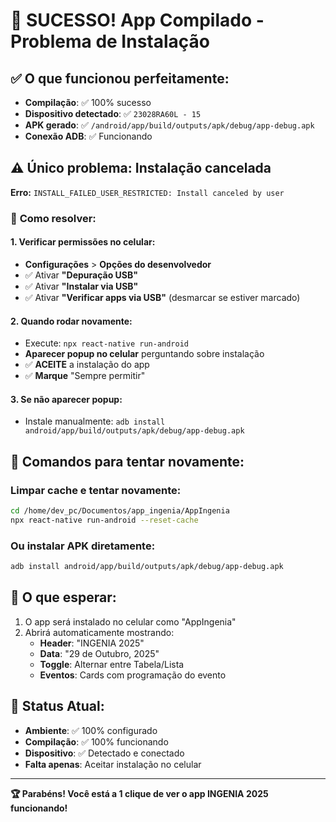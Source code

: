 # 🎉 SUCESSO! App Compilado - Problema de Instalação

## ✅ **O que funcionou perfeitamente:**
- **Compilação**: ✅ 100% sucesso
- **Dispositivo detectado**: ✅ `23028RA60L - 15`
- **APK gerado**: ✅ `/android/app/build/outputs/apk/debug/app-debug.apk`
- **Conexão ADB**: ✅ Funcionando

## ⚠️ **Único problema:** Instalação cancelada

**Erro:** `INSTALL_FAILED_USER_RESTRICTED: Install canceled by user`

### 🔧 **Como resolver:**

#### 1. **Verificar permissões no celular:**
- **Configurações** > **Opções do desenvolvedor**
- ✅ Ativar **"Depuração USB"**
- ✅ Ativar **"Instalar via USB"** 
- ✅ Ativar **"Verificar apps via USB"** (desmarcar se estiver marcado)

#### 2. **Quando rodar novamente:**
- Execute: `npx react-native run-android`
- **Aparecer popup no celular** perguntando sobre instalação
- ✅ **ACEITE** a instalação do app
- ✅ **Marque** "Sempre permitir"

#### 3. **Se não aparecer popup:**
- Instale manualmente: `adb install android/app/build/outputs/apk/debug/app-debug.apk`

## 🚀 **Comandos para tentar novamente:**

### Limpar cache e tentar novamente:
```bash
cd /home/dev_pc/Documentos/app_ingenia/AppIngenia
npx react-native run-android --reset-cache
```

### Ou instalar APK diretamente:
```bash
adb install android/app/build/outputs/apk/debug/app-debug.apk
```

## 📱 **O que esperar:**
1. O app será instalado no celular como "AppIngenia"
2. Abrirá automaticamente mostrando:
   - **Header**: "INGENIA 2025"
   - **Data**: "29 de Outubro, 2025"
   - **Toggle**: Alternar entre Tabela/Lista
   - **Eventos**: Cards com programação do evento

## 🎯 **Status Atual:**
- **Ambiente**: ✅ 100% configurado
- **Compilação**: ✅ 100% funcionando
- **Dispositivo**: ✅ Detectado e conectado
- **Falta apenas**: Aceitar instalação no celular

---

**🏆 Parabéns! Você está a 1 clique de ver o app INGENIA 2025 funcionando!**
